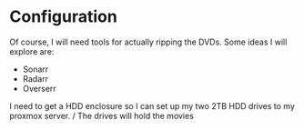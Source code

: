 # Configuration

Of course, I will need tools for actually ripping the DVDs. Some ideas I will explore are:
- Sonarr
- Radarr
- Overserr

I need to get a HDD enclosure so I can set up my two 2TB HDD drives to my proxmox server. /
The drives will hold the movies 
